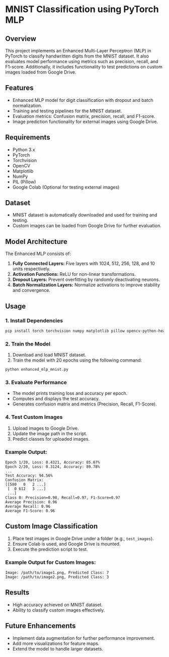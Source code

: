 # MNIST Classification using PyTorch MLP

## Overview
This project implements an Enhanced Multi-Layer Perceptron (MLP) in PyTorch to classify handwritten digits from the MNIST dataset. It also evaluates model performance using metrics such as precision, recall, and F1-score. Additionally, it includes functionality to test predictions on custom images loaded from Google Drive.

## Features
- Enhanced MLP model for digit classification with dropout and batch normalization.
- Training and testing pipelines for the MNIST dataset.
- Evaluation metrics: Confusion matrix, precision, recall, and F1-score.
- Image prediction functionality for external images using Google Drive.

## Requirements
- Python 3.x
- PyTorch
- Torchvision
- OpenCV
- Matplotlib
- NumPy
- PIL (Pillow)
- Google Colab (Optional for testing external images)

## Dataset
- MNIST dataset is automatically downloaded and used for training and testing.
- Custom images can be loaded from Google Drive for further evaluation.

## Model Architecture
The Enhanced MLP consists of:
1. **Fully Connected Layers:** Five layers with 1024, 512, 256, 128, and 10 units respectively.
2. **Activation Functions:** ReLU for non-linear transformations.
3. **Dropout Layers:** Prevent overfitting by randomly deactivating neurons.
4. **Batch Normalization Layers:** Normalize activations to improve stability and convergence.

## Usage

### 1. Install Dependencies
```bash
pip install torch torchvision numpy matplotlib pillow opencv-python-headless
```

### 2. Train the Model
1. Download and load MNIST dataset.
2. Train the model with 20 epochs using the following command:
```bash
python enhanced_mlp_mnist.py
```

### 3. Evaluate Performance
- The model prints training loss and accuracy per epoch.
- Computes and displays the test accuracy.
- Generates confusion matrix and metrics (Precision, Recall, F1-Score).

### 4. Test Custom Images
1. Upload images to Google Drive.
2. Update the image path in the script.
3. Predict classes for uploaded images.

### Example Output:
```plaintext
Epoch 1/20, Loss: 0.4321, Accuracy: 85.67%
Epoch 2/20, Loss: 0.3124, Accuracy: 89.78%
...
Test Accuracy: 94.56%
Confusion Matrix:
[[580   0   2 ...]
 [  0 612   3 ...]
 ...]
Class 0: Precision=0.98, Recall=0.97, F1-Score=0.97
Average Precision: 0.96
Average Recall: 0.96
Average F1-Score: 0.96
```

## Custom Image Classification
1. Place test images in Google Drive under a folder (e.g., `test_images`).
2. Ensure Colab is used, and Google Drive is mounted.
3. Execute the prediction script to test.

### Example Output for Custom Images:
```plaintext
Image: /path/to/image1.png, Predicted Class: 7
Image: /path/to/image2.png, Predicted Class: 3
```

## Results
- High accuracy achieved on MNIST dataset.
- Ability to classify custom images effectively.

## Future Enhancements
- Implement data augmentation for further performance improvement.
- Add more visualizations for feature maps.
- Extend the model to handle larger datasets.


